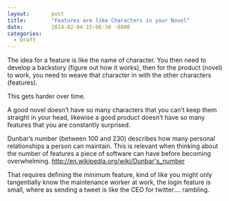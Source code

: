 ```yaml
---
layout:       post
title:        "Features are like Characters in your Novel"
date:         2014-02-04 15:06:58 -0800
categories:
  - Draft
---
```


The idea for a feature is like the name of character. You then need to develop a backstory (figure out how it works), then for the product (novel) to work, you need to weave that character in with the other characters (features). 

 This gets harder over time. 

 A good novel doesn’t have so many characters that you can’t keep them straight in your head, likewise a good product doesn’t have so many features that you are constantly surprised. 

 Dunbar’s number (between 100 and 230) describes how many personal relationships a person can maintain. This is relevant when thinking about the number of features a piece of software can have before becoming overwhelming. http://en.wikipedia.org/wiki/Dunbar's_number  

 That requires defining the minimum feature, kind of like you might only tangentially know the maintenance worker at work, the login feature is small, where as sending a tweet is like the CEO for twitter…. rambling. 
